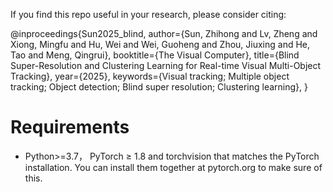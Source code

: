 If you find this repo useful in your research, please consider citing:

@inproceedings{Sun2025_blind,
  author={Sun, Zhihong and Lv, Zheng and Xiong, Mingfu and Hu, Wei and Wei, Guoheng and Zhou, Jiuxing and He, Tao and Meng, Qingrui},
  booktitle={The Visual Computer},
  title={Blind Super-Resolution and Clustering Learning
 for Real-time Visual Multi-Object Tracking},
  year={2025},
   keywords={Visual tracking; Multiple object tracking; Object detection; Blind super
 resolution; Clustering learning},
}

Requirements
 = 
* Python>=3.7， PyTorch ≥ 1.8 and torchvision that matches the PyTorch installation. You can install them together at pytorch.org to make sure of this.
